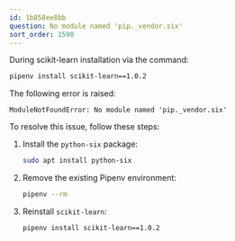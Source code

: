 ```yaml
---
id: 1b858ee8bb
question: No module named 'pip._vendor.six'
sort_order: 1590
---
```


During scikit-learn installation via the command:

```bash
pipenv install scikit-learn==1.0.2
```

The following error is raised:

```
ModuleNotFoundError: No module named 'pip._vendor.six'
```

To resolve this issue, follow these steps:

1. Install the `python-six` package:
   
   ```bash
   sudo apt install python-six
   ```

2. Remove the existing Pipenv environment:
   
   ```bash
   pipenv --rm
   ```

3. Reinstall `scikit-learn`:

   ```bash
   pipenv install scikit-learn==1.0.2
   ```
